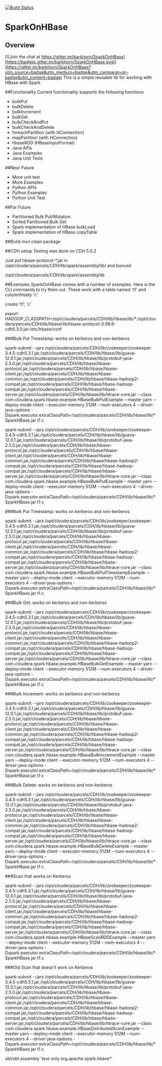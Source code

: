 [![Build Status](https://travis-ci.org/barkhorn/SparkOnHBase.svg?branch=master)](https://travis-ci.org/barkhorn/SparkOnHBase)

# SparkOnHBase
## Overview

[![Join the chat at https://gitter.im/barkhorn/SparkOnHBase](https://badges.gitter.im/barkhorn/SparkOnHBase.svg)](https://gitter.im/barkhorn/SparkOnHBase?utm_source=badge&utm_medium=badge&utm_campaign=pr-badge&utm_content=badge)
This is a simple reusable lib for working with HBase with Spark


##Functionality
Current functionality supports the following functions

* bulkPut
* bulkDelete
* bulkIncrement
* bulkGet
* bulkCheckAndPut
* bulkCheckAndDelete
* foreachPartition (with HConnection)
* mapPartition (with HConnection)
* hbaseRDD (HBaseInputFormat)
* Java APIs
* Java Examples
* Java Unit Tests

##Near Future
* More unit test
* More Examples
* Python APIs
* Python Examples
* Python Unit Test

##Far Future

* Partitioned Bulk Put/Mutation
* Sorted Partitioned Bulk Get
* Spark implementation of HBase bulkLoad
* Spark implementation of HBase copyTable


##Build
mvn clean package

##CDH setup
Testing was done on CDH 5.0.2

Just put hbase-protocol-*.jar in /opt/cloudera/parcels/CDH/lib/spark/assembly/lib/ and bunced

/opt/cloudera/parcels/CDH/lib/spark/assembly/lib

##Examples
SparkOnHBase comes with a number of examples.  Here is the CLI commands to try them out.  These work with a table named 't1' and columnfmaily 'c'

create 't1', 'c'

export HADOOP_CLASSPATH=/opt/cloudera/parcels/CDH/lib/hbase/lib/*:/opt/cloudera/parcels/CDH/lib/hbase/lib/hbase-protocol-0.98.6-cdh5.3.0.jar:/etc/hbase/conf

###Bulk Put Timestamp: works on kerberos and non-kerberos

spark-submit --jars /opt/cloudera/parcels/CDH/lib/zookeeper/zookeeper-3.4.5-cdh5.3.1.jar,/opt/cloudera/parcels/CDH/lib/hbase/lib/guava-12.0.1.jar,/opt/cloudera/parcels/CDH/lib/hbase/lib/protobuf-java-2.5.0.jar,/opt/cloudera/parcels/CDH/lib/hbase/hbase-protocol.jar,/opt/cloudera/parcels/CDH/lib/hbase/hbase-client.jar,/opt/cloudera/parcels/CDH/lib/hbase/hbase-common.jar,/opt/cloudera/parcels/CDH/lib/hbase/hbase-hadoop2-compat.jar,/opt/cloudera/parcels/CDH/lib/hbase/hbase-hadoop-compat.jar,/opt/cloudera/parcels/CDH/lib/hbase/hbase-server.jar,/opt/cloudera/parcels/CDH/lib/hbase/lib/htrace-core.jar --class com.cloudera.spark.hbase.example.HBaseBulkPutExample --master yarn --deploy-mode client --executor-memory 512M --num-executors 4 --driver-java-options -Dspark.executor.extraClassPath=/opt/cloudera/parcels/CDH/lib/hbase/lib/* SparkHBase.jar t1 c

spark-submit --jars /opt/cloudera/parcels/CDH/lib/zookeeper/zookeeper-3.4.5-cdh5.3.1.jar,/opt/cloudera/parcels/CDH/lib/hbase/lib/guava-12.0.1.jar,/opt/cloudera/parcels/CDH/lib/hbase/lib/protobuf-java-2.5.0.jar,/opt/cloudera/parcels/CDH/lib/hbase/hbase-protocol.jar,/opt/cloudera/parcels/CDH/lib/hbase/hbase-client.jar,/opt/cloudera/parcels/CDH/lib/hbase/hbase-common.jar,/opt/cloudera/parcels/CDH/lib/hbase/hbase-hadoop2-compat.jar,/opt/cloudera/parcels/CDH/lib/hbase/hbase-hadoop-compat.jar,/opt/cloudera/parcels/CDH/lib/hbase/hbase-server.jar,/opt/cloudera/parcels/CDH/lib/hbase/lib/htrace-core.jar --class com.cloudera.spark.hbase.example.HBaseBulkPutExample --master yarn --deploy-mode client --executor-memory 512M --num-executors 4 --driver-java-options -Dspark.executor.extraClassPath=/opt/cloudera/parcels/CDH/lib/hbase/lib/* SparkHBase.jar t1 c

###Bulk Put Timestamp: works on kerberos and non-kerberos

spark-submit --jars /opt/cloudera/parcels/CDH/lib/zookeeper/zookeeper-3.4.5-cdh5.3.1.jar,/opt/cloudera/parcels/CDH/lib/hbase/lib/guava-12.0.1.jar,/opt/cloudera/parcels/CDH/lib/hbase/lib/protobuf-java-2.5.0.jar,/opt/cloudera/parcels/CDH/lib/hbase/hbase-protocol.jar,/opt/cloudera/parcels/CDH/lib/hbase/hbase-client.jar,/opt/cloudera/parcels/CDH/lib/hbase/hbase-common.jar,/opt/cloudera/parcels/CDH/lib/hbase/hbase-hadoop2-compat.jar,/opt/cloudera/parcels/CDH/lib/hbase/hbase-hadoop-compat.jar,/opt/cloudera/parcels/CDH/lib/hbase/hbase-server.jar,/opt/cloudera/parcels/CDH/lib/hbase/lib/htrace-core.jar --class com.cloudera.spark.hbase.example.HBaseBulkPutTimestampExample --master yarn --deploy-mode client --executor-memory 512M --num-executors 4 --driver-java-options -Dspark.executor.extraClassPath=/opt/cloudera/parcels/CDH/lib/hbase/lib/* SparkHBase.jar t1 c

###Bulk Get: works on kerberos and non-kerberos

spark-submit --jars /opt/cloudera/parcels/CDH/lib/zookeeper/zookeeper-3.4.5-cdh5.3.1.jar,/opt/cloudera/parcels/CDH/lib/hbase/lib/guava-12.0.1.jar,/opt/cloudera/parcels/CDH/lib/hbase/lib/protobuf-java-2.5.0.jar,/opt/cloudera/parcels/CDH/lib/hbase/hbase-protocol.jar,/opt/cloudera/parcels/CDH/lib/hbase/hbase-client.jar,/opt/cloudera/parcels/CDH/lib/hbase/hbase-common.jar,/opt/cloudera/parcels/CDH/lib/hbase/hbase-hadoop2-compat.jar,/opt/cloudera/parcels/CDH/lib/hbase/hbase-hadoop-compat.jar,/opt/cloudera/parcels/CDH/lib/hbase/hbase-server.jar,/opt/cloudera/parcels/CDH/lib/hbase/lib/htrace-core.jar --class com.cloudera.spark.hbase.example.HBaseBulkGetExample --master yarn --deploy-mode client --executor-memory 512M --num-executors 4 --driver-java-options -Dspark.executor.extraClassPath=/opt/cloudera/parcels/CDH/lib/hbase/lib/* SparkHBase.jar t1 c

###Bulk Increment: works on kerberos and non-kerberos

spark-submit --jars /opt/cloudera/parcels/CDH/lib/zookeeper/zookeeper-3.4.5-cdh5.3.1.jar,/opt/cloudera/parcels/CDH/lib/hbase/lib/guava-12.0.1.jar,/opt/cloudera/parcels/CDH/lib/hbase/lib/protobuf-java-2.5.0.jar,/opt/cloudera/parcels/CDH/lib/hbase/hbase-protocol.jar,/opt/cloudera/parcels/CDH/lib/hbase/hbase-client.jar,/opt/cloudera/parcels/CDH/lib/hbase/hbase-common.jar,/opt/cloudera/parcels/CDH/lib/hbase/hbase-hadoop2-compat.jar,/opt/cloudera/parcels/CDH/lib/hbase/hbase-hadoop-compat.jar,/opt/cloudera/parcels/CDH/lib/hbase/hbase-server.jar,/opt/cloudera/parcels/CDH/lib/hbase/lib/htrace-core.jar --class com.cloudera.spark.hbase.example.HBaseBulkIncrementExample --master yarn --deploy-mode client --executor-memory 512M --num-executors 4 --driver-java-options -Dspark.executor.extraClassPath=/opt/cloudera/parcels/CDH/lib/hbase/lib/* SparkHBase.jar t1 c

###Bulk Delete: works on kerberos and non-kerberos

spark-submit --jars /opt/cloudera/parcels/CDH/lib/zookeeper/zookeeper-3.4.5-cdh5.3.1.jar,/opt/cloudera/parcels/CDH/lib/hbase/lib/guava-12.0.1.jar,/opt/cloudera/parcels/CDH/lib/hbase/lib/protobuf-java-2.5.0.jar,/opt/cloudera/parcels/CDH/lib/hbase/hbase-protocol.jar,/opt/cloudera/parcels/CDH/lib/hbase/hbase-client.jar,/opt/cloudera/parcels/CDH/lib/hbase/hbase-common.jar,/opt/cloudera/parcels/CDH/lib/hbase/hbase-hadoop2-compat.jar,/opt/cloudera/parcels/CDH/lib/hbase/hbase-hadoop-compat.jar,/opt/cloudera/parcels/CDH/lib/hbase/hbase-server.jar,/opt/cloudera/parcels/CDH/lib/hbase/lib/htrace-core.jar --class com.cloudera.spark.hbase.example.HBaseBulkDeleteExample --master yarn --deploy-mode client --executor-memory 512M --num-executors 4 --driver-java-options -Dspark.executor.extraClassPath=/opt/cloudera/parcels/CDH/lib/hbase/lib/* SparkHBase.jar t1 c

###Scan that works on Kerberos

spark-submit --jars /opt/cloudera/parcels/CDH/lib/zookeeper/zookeeper-3.4.5-cdh5.3.1.jar,/opt/cloudera/parcels/CDH/lib/hbase/lib/guava-12.0.1.jar,/opt/cloudera/parcels/CDH/lib/hbase/lib/protobuf-java-2.5.0.jar,/opt/cloudera/parcels/CDH/lib/hbase/hbase-protocol.jar,/opt/cloudera/parcels/CDH/lib/hbase/hbase-client.jar,/opt/cloudera/parcels/CDH/lib/hbase/hbase-common.jar,/opt/cloudera/parcels/CDH/lib/hbase/hbase-hadoop2-compat.jar,/opt/cloudera/parcels/CDH/lib/hbase/hbase-hadoop-compat.jar,/opt/cloudera/parcels/CDH/lib/hbase/hbase-server.jar,/opt/cloudera/parcels/CDH/lib/hbase/lib/htrace-core.jar --class com.cloudera.spark.hbase.example.HBaseScanRDDExample --master yarn --deploy-mode client --executor-memory 512M --num-executors 4 --driver-java-options -Dspark.executor.extraClassPath=/opt/cloudera/parcels/CDH/lib/hbase/lib/* SparkHBase.jar t1 c


###Old Scan that doesn't work on Kerberos

spark-submit --jars /opt/cloudera/parcels/CDH/lib/zookeeper/zookeeper-3.4.5-cdh5.3.1.jar,/opt/cloudera/parcels/CDH/lib/hbase/lib/guava-12.0.1.jar,/opt/cloudera/parcels/CDH/lib/hbase/lib/protobuf-java-2.5.0.jar,/opt/cloudera/parcels/CDH/lib/hbase/hbase-protocol.jar,/opt/cloudera/parcels/CDH/lib/hbase/hbase-client.jar,/opt/cloudera/parcels/CDH/lib/hbase/hbase-common.jar,/opt/cloudera/parcels/CDH/lib/hbase/hbase-hadoop2-compat.jar,/opt/cloudera/parcels/CDH/lib/hbase/hbase-hadoop-compat.jar,/opt/cloudera/parcels/CDH/lib/hbase/hbase-server.jar,/opt/cloudera/parcels/CDH/lib/hbase/lib/htrace-core.jar --class com.cloudera.spark.hbase.example.HBaseDistributedScanExample --master yarn --deploy-mode client --executor-memory 512M --num-executors 4 --driver-java-options -Dspark.executor.extraClassPath=/opt/cloudera/parcels/CDH/lib/hbase/lib/* SparkHBase.jar t1 c

sbt/sbt assembly 'test-only org.apache.spark.hbase*'


